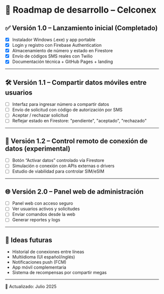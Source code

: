 # 🚀 Roadmap de desarrollo – Celconex

## ✅ Versión 1.0 – Lanzamiento inicial (Completado)

- [x] Instalador Windows (.exe) y app portable
- [x] Login y registro con Firebase Authentication
- [x] Almacenamiento de número y estado en Firestore
- [x] Envío de códigos SMS reales con Twilio
- [x] Documentación técnica + GitHub Pages + landing

---

## 🛠 Versión 1.1 – Compartir datos móviles entre usuarios

- [ ] Interfaz para ingresar número a compartir datos
- [ ] Envío de solicitud con código de autorización por SMS
- [ ] Aceptar / rechazar solicitud
- [ ] Reflejar estado en Firestore: "pendiente", "aceptado", "rechazado"

---

## 📡 Versión 1.2 – Control remoto de conexión de datos (experimental)

- [ ] Botón “Activar datos” controlado vía Firestore
- [ ] Simulación o conexión con APIs externas o drivers
- [ ] Estudio de viabilidad para controlar SIM/eSIM

---

## 🌐 Versión 2.0 – Panel web de administración

- [ ] Panel web con acceso seguro
- [ ] Ver usuarios activos y solicitudes
- [ ] Enviar comandos desde la web
- [ ] Generar reportes y logs

---

## 🔮 Ideas futuras

- Historial de conexiones entre líneas
- Multiidioma (UI español/inglés)
- Notificaciones push (FCM)
- App móvil complementaria
- Sistema de recompensas por compartir megas

---

📆 Actualizado: Julio 2025